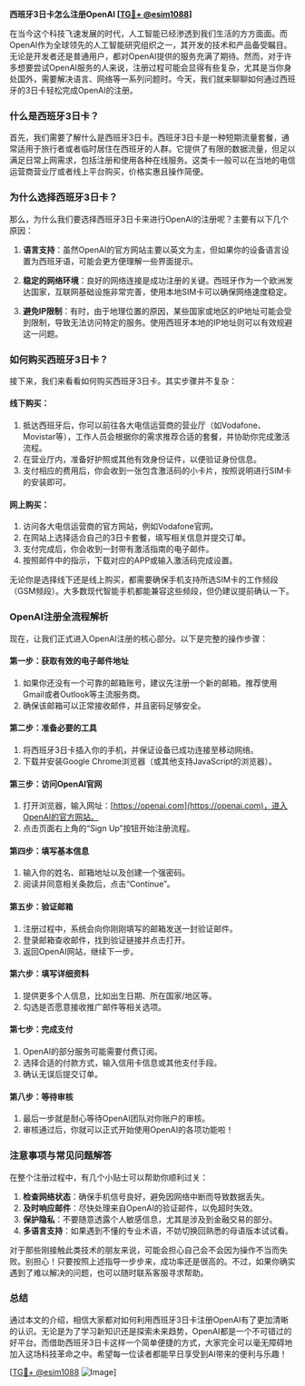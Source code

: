 **西班牙3日卡怎么注册OpenAI [[TG💪+ @esim1088](https://t.me/s/esim1088)]**

在当今这个科技飞速发展的时代，人工智能已经渗透到我们生活的方方面面。而OpenAI作为全球领先的人工智能研究组织之一，其开发的技术和产品备受瞩目。无论是开发者还是普通用户，都对OpenAI提供的服务充满了期待。然而，对于许多想要尝试OpenAI服务的人来说，注册过程可能会显得有些复杂，尤其是当你身处国外，需要解决语言、网络等一系列问题时。今天，我们就来聊聊如何通过西班牙的3日卡轻松完成OpenAI的注册。

### 什么是西班牙3日卡？

首先，我们需要了解什么是西班牙3日卡。西班牙3日卡是一种短期流量套餐，通常适用于旅行者或者临时居住在西班牙的人群。它提供了有限的数据流量，但足以满足日常上网需求，包括注册和使用各种在线服务。这类卡一般可以在当地的电信运营商营业厅或者线上平台购买，价格实惠且操作简便。

### 为什么选择西班牙3日卡？

那么，为什么我们要选择西班牙3日卡来进行OpenAI的注册呢？主要有以下几个原因：

1. **语言支持**：虽然OpenAI的官方网站主要以英文为主，但如果你的设备语言设置为西班牙语，可能会更方便理解一些界面提示。
   
2. **稳定的网络环境**：良好的网络连接是成功注册的关键。西班牙作为一个欧洲发达国家，互联网基础设施非常完善，使用本地SIM卡可以确保网络速度稳定。

3. **避免IP限制**：有时，由于地理位置的原因，某些国家或地区的IP地址可能会受到限制，导致无法访问特定的服务。使用西班牙本地的IP地址则可以有效规避这一问题。

### 如何购买西班牙3日卡？

接下来，我们来看看如何购买西班牙3日卡。其实步骤并不复杂：

#### 线下购买：
1. 抵达西班牙后，你可以前往各大电信运营商的营业厅（如Vodafone、Movistar等），工作人员会根据你的需求推荐合适的套餐，并协助你完成激活流程。
2. 在营业厅内，准备好护照或其他有效身份证件，以便验证身份信息。
3. 支付相应的费用后，你会收到一张包含激活码的小卡片，按照说明进行SIM卡的安装即可。

#### 网上购买：
1. 访问各大电信运营商的官方网站，例如Vodafone官网。
2. 在网站上选择适合自己的3日卡套餐，填写相关信息并提交订单。
3. 支付完成后，你会收到一封带有激活指南的电子邮件。
4. 按照邮件中的指示，下载对应的APP或输入激活码完成设置。

无论你是选择线下还是线上购买，都需要确保手机支持所选SIM卡的工作频段（GSM频段）。大多数现代智能手机都能兼容这些频段，但仍建议提前确认一下。

### OpenAI注册全流程解析

现在，让我们正式进入OpenAI注册的核心部分。以下是完整的操作步骤：

#### 第一步：获取有效的电子邮件地址
1. 如果你还没有一个可靠的邮箱账号，建议先注册一个新的邮箱。推荐使用Gmail或者Outlook等主流服务商。
2. 确保该邮箱可以正常接收邮件，并且密码足够安全。

#### 第二步：准备必要的工具
1. 将西班牙3日卡插入你的手机，并保证设备已成功连接至移动网络。
2. 下载并安装Google Chrome浏览器（或其他支持JavaScript的浏览器）。

#### 第三步：访问OpenAI官网
1. 打开浏览器，输入网址：[https://openai.com](https://openai.com)，进入OpenAI的官方网站。
2. 点击页面右上角的“Sign Up”按钮开始注册流程。

#### 第四步：填写基本信息
1. 输入你的姓名、邮箱地址以及创建一个强密码。
2. 阅读并同意相关条款后，点击“Continue”。

#### 第五步：验证邮箱
1. 注册过程中，系统会向你刚刚填写的邮箱发送一封验证邮件。
2. 登录邮箱查收邮件，找到验证链接并点击打开。
3. 返回OpenAI网站，继续下一步。

#### 第六步：填写详细资料
1. 提供更多个人信息，比如出生日期、所在国家/地区等。
2. 勾选是否愿意接收推广邮件等相关选项。

#### 第七步：完成支付
1. OpenAI的部分服务可能需要付费订阅。
2. 选择合适的付款方式，输入信用卡信息或其他支付手段。
3. 确认无误后提交订单。

#### 第八步：等待审核
1. 最后一步就是耐心等待OpenAI团队对你账户的审核。
2. 审核通过后，你就可以正式开始使用OpenAI的各项功能啦！

### 注意事项与常见问题解答

在整个注册过程中，有几个小贴士可以帮助你顺利过关：

1. **检查网络状态**：确保手机信号良好，避免因网络中断而导致数据丢失。
2. **及时响应邮件**：尽快处理来自OpenAI的验证邮件，以免超时失效。
3. **保护隐私**：不要随意透露个人敏感信息，尤其是涉及到金融交易的部分。
4. **多语言支持**：如果遇到不懂的专业术语，不妨切换回熟悉的母语版本试试看。

对于那些刚接触此类技术的朋友来说，可能会担心自己会不会因为操作不当而失败。别担心！只要按照上述指导一步步来，成功率还是很高的。不过，如果你确实遇到了难以解决的问题，也可以随时联系客服寻求帮助。

### 总结

通过本文的介绍，相信大家都对如何利用西班牙3日卡注册OpenAI有了更加清晰的认识。无论是为了学习新知识还是探索未来趋势，OpenAI都是一个不可错过的好平台。而借助西班牙3日卡这样一个简单便捷的方式，大家完全可以毫无障碍地加入这场科技革命之中。希望每一位读者都能早日享受到AI带来的便利与乐趣！

[[TG💪+ @esim1088](https://t.me/s/esim1088) ![Image](https://i.postimg.cc/4NQfJmqS/Snipaste-2025-05-13-00-14-12.png)]